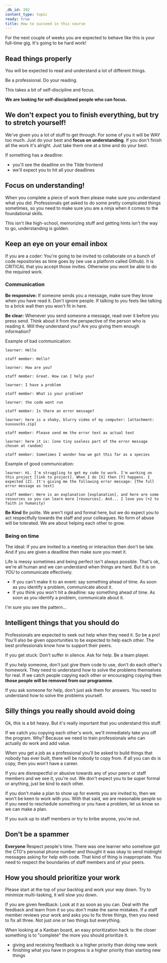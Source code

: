 ```yaml
---
_db_id: 392
content_type: topic
ready: true
title: How to succeed in this course
---
```


For the next couple of weeks you are expected to behave like this is your full-time gig. It's going to be hard work!

## Read things properly

You will be expected to read and understand a lot of different things.

Be a professional. Do your reading.

This takes a bit of self-discipline and focus.

**We are looking for self-disciplined people who can focus.**

## We don't expect you to finish everything, but try to stretch yourself!

We've given you a lot of stuff to get through. For some of you it will be WAY too much. Just do your best and **focus on understanding**. If you don't finish all the work it's alright. Just take them one at a time and do your best.

If something has a deadline:
- you'll see the deadline on the Tilde frontend
- we'll expect you to hit all your deadlines

## Focus on understanding!

When you complete a piece of work then please make sure you understand what you did. Professionals get asked to do some pretty complicated things sometimes, so you need to make sure you are a ninja when it comes to the foundational skills.

This isn't like high-school, memorizing stuff and getting hints isn't the way to go, understanding is golden.

## Keep an eye on your email inbox

If you are a coder: You're going to be invited to collaborate on a bunch of code repositories as time goes by (we use a platform called Github). It is CRITICAL that you accept those invites. Otherwise you wont be able to do the required work.

### Communication

**Be responsive:** If someone sends you a message, make sure they know when you have read it. Don't ignore people. If talking to you feels like talking to a brick wall then you won't fit in here.

**Be clear:** Whenever you send someone a message, read over it before you press send. Think about it from the perspective of the person who is reading it. Will they understand you? Are you giving them enough information?

Example of bad communication:

```
learner: Hello

staff member: Hello?

learner: How are you?

staff member: Great. How can I help you?

learner: I have a problem

staff member: What is your problem?

learner: the code wont run

staff member: Is there an error message?

learner: here is a shaky, blurry video of my computer: [attachment: suuuuucks.zip]

staff member: Please send me the error text as actual text

learner: here it is: [one tiny useless part of the error message chosen at random]

staff member: Sometimes I wonder how we got this far as a species
```

Example of good communication:

```
learner: Hi. I'm struggling to get my code to work. I'm working on this project [link to project]. When I do [X] then [Y] happens. I expected [Z]. It's giving me the following error message: [The full error message as text]

staff member: Here is an explanation [explanation], and here are some resources so you can learn more [resources]. And... I love you (+2 to faith in humanity)
```

**Be Kind** Be polite. We aren't rigid and formal here, but we do expect you to act respectfully towards the staff and your colleagues. No form of abuse will be tolerated. We are about helping each other to grow.

### Being on time

The ideal: If you are invited to a meeting or interaction then don't be late. And if you are given a deadline then make sure you meet it.

Life is messy sometimes and being perfect isn't always possible. That's ok, we're all human and we can understand when things are hard. But it is on _YOU_ to communicate effectively.

- If you can't make it to an event: say something ahead of time. As soon as you identify a problem, communicate about it.
- If you think you won't hit a deadline: say something ahead of time. As soon as you identify a problem, communicate about it.

I'm sure you see the pattern...

## Intelligent things that you should do

Professionals are expected to seek out help when they need it. So be a pro! You'll also be given opportunities to be expected to help each other. The best professionals know how to support their peers.

If you get stuck: Don't suffer in silence. Ask for help. Be a team player.

If you help someone, don't just give them code to use, don't do each other's homework. They need to understand how to solve the problems themselves for real. If we catch people copying each other or encouraging copying then **those people will be removed from our programme**.

If you ask someone for help, don't just ask them for answers. You need to understand how to solve the problems yourself.

## Silly things you really should avoid doing

Ok, this is a bit heavy. But it's really important that you understand this stuff.

If we catch you copying each other's work, we'll immediately take you off the program. Why? Because we need to train professionals who can actually do work and add value.

When you get a job as a professional you'll be asked to build things that nobody has ever built, there will be nobody to copy from. If all you can do is copy, then you won't have a career.

If you are disrespectful or abusive towards any of your peers or staff members and we see it, you're out. We don't expect you to be super formal or anything, just be kind to each other.

If you don't make a plan to show up for events you are invited to, then we won't be keen to work with you. With that said, we are reasonable people so if you need to reschedule something or you have a problem, let us know so we can make a plan.

If you suck up to staff members or try to bribe anyone, you're out.

## Don't be a spammer

**Everyone** Respect people's time. There was one learner who somehow got the CTO's personal phone number and thought it was okay to send midnight messages asking for help with code. That kind of thing is inappropriate. You need to respect the boundaries of staff members and of your peers.

## How you should prioritize your work

Please start at the top of your backlog and work your way down. Try to minimize multi-tasking, it will slow you down.

If you are given feedback: Look at it as soon as you can. Deal with the feedback and learn from it so you don't make the same mistakes. If a staff member reviews your work and asks you to fix three things, then you need to fix all three. Not just one or two things but everything.

When looking at a Kanban board, an easy prioritization hack is: the closer something is to "complete" the more you should prioritize it.

- giving and receiving feedback is a higher priority than doing new work
- finishing what you have in progress is a higher priority than starting new things